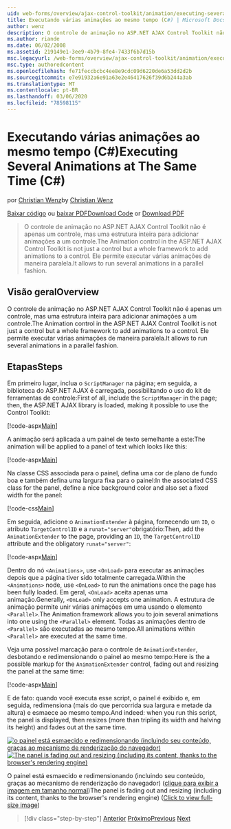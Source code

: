 ```yaml
---
uid: web-forms/overview/ajax-control-toolkit/animation/executing-several-animations-at-the-same-time-cs
title: Executando várias animações ao mesmo tempo (C#) | Microsoft Docs
author: wenz
description: O controle de animação no ASP.NET AJAX Control Toolkit não é apenas um controle, mas uma estrutura inteira para adicionar animações a um controle. Ele permite executar o servidor...
ms.author: riande
ms.date: 06/02/2008
ms.assetid: 219149e1-3ee9-4b79-8fe4-7433f6b7d15b
msc.legacyurl: /web-forms/overview/ajax-control-toolkit/animation/executing-several-animations-at-the-same-time-cs
msc.type: authoredcontent
ms.openlocfilehash: fe71feccbcbc4ee8e9cdc09d6220de6a53dd2d2b
ms.sourcegitcommit: e7e91932a6e91a63e2e46417626f39d6b244a3ab
ms.translationtype: MT
ms.contentlocale: pt-BR
ms.lasthandoff: 03/06/2020
ms.locfileid: "78598115"
---
```

# <a name="executing-several-animations-at-the-same-time-c"></a><span data-ttu-id="ca169-104">Executando várias animações ao mesmo tempo (C#)</span><span class="sxs-lookup"><span data-stu-id="ca169-104">Executing Several Animations at The Same Time (C#)</span></span>

<span data-ttu-id="ca169-105">por [Christian Wenz](https://github.com/wenz)</span><span class="sxs-lookup"><span data-stu-id="ca169-105">by [Christian Wenz](https://github.com/wenz)</span></span>

<span data-ttu-id="ca169-106">[Baixar código](https://download.microsoft.com/download/f/9/a/f9a26acd-8df4-4484-8a18-199e4598f411/Animation2.cs.zip) ou [baixar PDF](https://download.microsoft.com/download/6/7/1/6718d452-ff89-4d3f-a90e-c74ec2d636a3/animation2CS.pdf)</span><span class="sxs-lookup"><span data-stu-id="ca169-106">[Download Code](https://download.microsoft.com/download/f/9/a/f9a26acd-8df4-4484-8a18-199e4598f411/Animation2.cs.zip) or [Download PDF](https://download.microsoft.com/download/6/7/1/6718d452-ff89-4d3f-a90e-c74ec2d636a3/animation2CS.pdf)</span></span>

> <span data-ttu-id="ca169-107">O controle de animação no ASP.NET AJAX Control Toolkit não é apenas um controle, mas uma estrutura inteira para adicionar animações a um controle.</span><span class="sxs-lookup"><span data-stu-id="ca169-107">The Animation control in the ASP.NET AJAX Control Toolkit is not just a control but a whole framework to add animations to a control.</span></span> <span data-ttu-id="ca169-108">Ele permite executar várias animações de maneira paralela.</span><span class="sxs-lookup"><span data-stu-id="ca169-108">It allows to run several animations in a parallel fashion.</span></span>

## <a name="overview"></a><span data-ttu-id="ca169-109">Visão geral</span><span class="sxs-lookup"><span data-stu-id="ca169-109">Overview</span></span>

<span data-ttu-id="ca169-110">O controle de animação no ASP.NET AJAX Control Toolkit não é apenas um controle, mas uma estrutura inteira para adicionar animações a um controle.</span><span class="sxs-lookup"><span data-stu-id="ca169-110">The Animation control in the ASP.NET AJAX Control Toolkit is not just a control but a whole framework to add animations to a control.</span></span> <span data-ttu-id="ca169-111">Ele permite executar várias animações de maneira paralela.</span><span class="sxs-lookup"><span data-stu-id="ca169-111">It allows to run several animations in a parallel fashion.</span></span>

## <a name="steps"></a><span data-ttu-id="ca169-112">Etapas</span><span class="sxs-lookup"><span data-stu-id="ca169-112">Steps</span></span>

<span data-ttu-id="ca169-113">Em primeiro lugar, inclua o `ScriptManager` na página; em seguida, a biblioteca do ASP.NET AJAX é carregada, possibilitando o uso do kit de ferramentas de controle:</span><span class="sxs-lookup"><span data-stu-id="ca169-113">First of all, include the `ScriptManager` in the page; then, the ASP.NET AJAX library is loaded, making it possible to use the Control Toolkit:</span></span>

[!code-aspx[Main](executing-several-animations-at-the-same-time-cs/samples/sample1.aspx)]

<span data-ttu-id="ca169-114">A animação será aplicada a um painel de texto semelhante a este:</span><span class="sxs-lookup"><span data-stu-id="ca169-114">The animation will be applied to a panel of text which looks like this:</span></span>

[!code-aspx[Main](executing-several-animations-at-the-same-time-cs/samples/sample2.aspx)]

<span data-ttu-id="ca169-115">Na classe CSS associada para o painel, defina uma cor de plano de fundo boa e também defina uma largura fixa para o painel:</span><span class="sxs-lookup"><span data-stu-id="ca169-115">In the associated CSS class for the panel, define a nice background color and also set a fixed width for the panel:</span></span>

[!code-css[Main](executing-several-animations-at-the-same-time-cs/samples/sample3.css)]

<span data-ttu-id="ca169-116">Em seguida, adicione o `AnimationExtender` à página, fornecendo um `ID`, o atributo `TargetControlID` e a `runat="server"`obrigatório:</span><span class="sxs-lookup"><span data-stu-id="ca169-116">Then, add the `AnimationExtender` to the page, providing an `ID`, the `TargetControlID` attribute and the obligatory `runat="server"`:</span></span>

[!code-aspx[Main](executing-several-animations-at-the-same-time-cs/samples/sample4.aspx)]

<span data-ttu-id="ca169-117">Dentro do nó `<Animations>`, use `<OnLoad>` para executar as animações depois que a página tiver sido totalmente carregada.</span><span class="sxs-lookup"><span data-stu-id="ca169-117">Within the `<Animations>` node, use `<OnLoad>` to run the animations once the page has been fully loaded.</span></span> <span data-ttu-id="ca169-118">Em geral, `<OnLoad>` aceita apenas uma animação.</span><span class="sxs-lookup"><span data-stu-id="ca169-118">Generally, `<OnLoad>` only accepts one animation.</span></span> <span data-ttu-id="ca169-119">A estrutura de animação permite unir várias animações em uma usando o elemento `<Parallel>`.</span><span class="sxs-lookup"><span data-stu-id="ca169-119">The Animation framework allows you to join several animations into one using the `<Parallel>` element.</span></span> <span data-ttu-id="ca169-120">Todas as animações dentro de `<Parallel>` são executadas ao mesmo tempo.</span><span class="sxs-lookup"><span data-stu-id="ca169-120">All animations within `<Parallel>` are executed at the same time.</span></span>

<span data-ttu-id="ca169-121">Veja uma possível marcação para o controle de `AnimationExtender`, desbotando e redimensionando o painel ao mesmo tempo:</span><span class="sxs-lookup"><span data-stu-id="ca169-121">Here is the a possible markup for the `AnimationExtender` control, fading out and resizing the panel at the same time:</span></span>

[!code-aspx[Main](executing-several-animations-at-the-same-time-cs/samples/sample5.aspx)]

<span data-ttu-id="ca169-122">E de fato: quando você executa esse script, o painel é exibido e, em seguida, redimensiona (mais do que percorrida sua largura e metade da altura) e esmaece ao mesmo tempo.</span><span class="sxs-lookup"><span data-stu-id="ca169-122">And indeed: when you run this script, the panel is displayed, then resizes (more than tripling its width and halving its height) and fades out at the same time.</span></span>

<span data-ttu-id="ca169-123">[![o painel está esmaecido e redimensionando (incluindo seu conteúdo, graças ao mecanismo de renderização do navegador)](executing-several-animations-at-the-same-time-cs/_static/image2.png)](executing-several-animations-at-the-same-time-cs/_static/image1.png)</span><span class="sxs-lookup"><span data-stu-id="ca169-123">[![The panel is fading out and resizing (including its content, thanks to the browser's rendering engine)](executing-several-animations-at-the-same-time-cs/_static/image2.png)](executing-several-animations-at-the-same-time-cs/_static/image1.png)</span></span>

<span data-ttu-id="ca169-124">O painel está esmaecido e redimensionando (incluindo seu conteúdo, graças ao mecanismo de renderização do navegador) ([clique para exibir a imagem em tamanho normal](executing-several-animations-at-the-same-time-cs/_static/image3.png))</span><span class="sxs-lookup"><span data-stu-id="ca169-124">The panel is fading out and resizing (including its content, thanks to the browser's rendering engine) ([Click to view full-size image](executing-several-animations-at-the-same-time-cs/_static/image3.png))</span></span>

> [!div class="step-by-step"]
> <span data-ttu-id="ca169-125">[Anterior](adding-animation-to-a-control-cs.md)
> [Próximo](executing-several-animations-after-each-other-cs.md)</span><span class="sxs-lookup"><span data-stu-id="ca169-125">[Previous](adding-animation-to-a-control-cs.md)
[Next](executing-several-animations-after-each-other-cs.md)</span></span>
